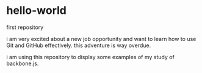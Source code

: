 # hello-world
first repository

i am very excited about a new job opportunity and want to learn how to use Git and GitHub effectively.
this adventure is way overdue.

i am using this repository to display some examples of my study of backbone.js.
